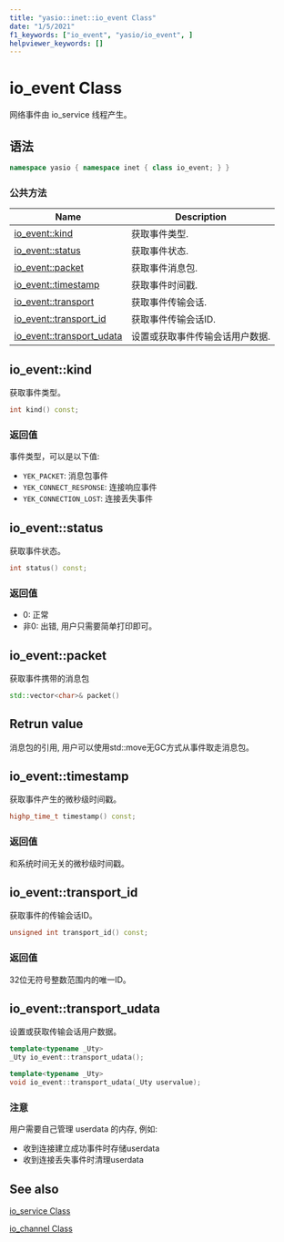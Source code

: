 ```yaml
---
title: "yasio::inet::io_event Class"
date: "1/5/2021"
f1_keywords: ["io_event", "yasio/io_event", ]
helpviewer_keywords: []
---
```


# io_event Class

网络事件由 io_service 线程产生。


## 语法

```cpp
namespace yasio { namespace inet { class io_event; } }
```

### 公共方法

|Name|Description|
|----------|-----------------|
|[io_event::kind](#kind)|获取事件类型.|
|[io_event::status](#status)|获取事件状态.|
|[io_event::packet](#packet)|获取事件消息包.|
|[io_event::timestamp](#timestamp)|获取事件时间戳.|
|[io_event::transport](#transport)|获取事件传输会话.|
|[io_event::transport_id](#transport_id)|获取事件传输会话ID.|
|[io_event::transport_udata](#transport_udata)|设置或获取事件传输会话用户数据.|


## <a name="kind"></a> io_event::kind

获取事件类型。

```cpp
int kind() const;
```

### 返回值

事件类型，可以是以下值:

* `YEK_PACKET`: 消息包事件
* `YEK_CONNECT_RESPONSE`: 连接响应事件
* `YEK_CONNECTION_LOST`: 连接丢失事件

## <a name="status"></a> io_event::status

获取事件状态。

```cpp
int status() const;
```

### 返回值

- 0: 正常
- 非0: 出错, 用户只需要简单打印即可。

## <a name="packet"></a> io_event::packet

获取事件携带的消息包

```cpp
std::vector<char>& packet()
```

## Retrun value

消息包的引用, 用户可以使用std::move无GC方式从事件取走消息包。

## <a name="timestamp"></a> io_event::timestamp

获取事件产生的微秒级时间戳。

```cpp
highp_time_t timestamp() const;
```

### 返回值

和系统时间无关的微秒级时间戳。

## <a name="transport_id"></a> io_event::transport_id

获取事件的传输会话ID。

```cpp
unsigned int transport_id() const;
```

### 返回值

32位无符号整数范围内的唯一ID。

## <a name="transport_udata"></a> io_event::transport_udata

设置或获取传输会话用户数据。

```cpp
template<typename _Uty>
_Uty io_event::transport_udata();

template<typename _Uty>
void io_event::transport_udata(_Uty uservalue);
```

### 注意

用户需要自己管理 userdata 的内存, 例如:  

* 收到连接建立成功事件时存储userdata
* 收到连接丢失事件时清理userdata

## See also

[io_service Class](./io_service-class.md)

[io_channel Class](./io_channel-class.md)
